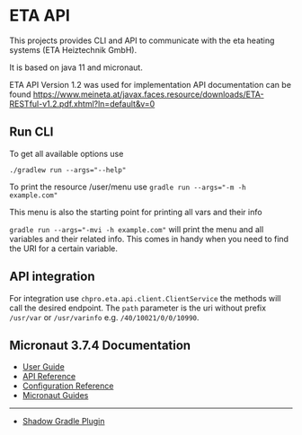 # ETA API

This projects provides CLI and API to communicate with the eta heating systems (ETA Heiztechnik GmbH).

It is based on java 11 and micronaut.

ETA API Version 1.2 was used for implementation API documentation can be found https://www.meineta.at/javax.faces.resource/downloads/ETA-RESTful-v1.2.pdf.xhtml?ln=default&v=0

## Run CLI

To get all available options use

`./gradlew run --args="--help"`


To print the resource /user/menu use
`gradle run --args="-m -h example.com"`

This menu is also the starting point for printing all vars and their info

`gradle run --args="-mvi -h example.com"` will print the menu and all variables and their related info.
This comes in handy when you need to find the URI for a certain variable.

## API integration

For integration use `chpro.eta.api.client.ClientService` the methods will call the desired endpoint.
The `path` parameter is the uri without prefix `/usr/var` or `/usr/varinfo` e.g. `/40/10021/0/0/10990`.



## Micronaut 3.7.4 Documentation

- [User Guide](https://docs.micronaut.io/3.7.4/guide/index.html)
- [API Reference](https://docs.micronaut.io/3.7.4/api/index.html)
- [Configuration Reference](https://docs.micronaut.io/3.7.4/guide/configurationreference.html)
- [Micronaut Guides](https://guides.micronaut.io/index.html)
---

- [Shadow Gradle Plugin](https://plugins.gradle.org/plugin/com.github.johnrengelman.shadow)
